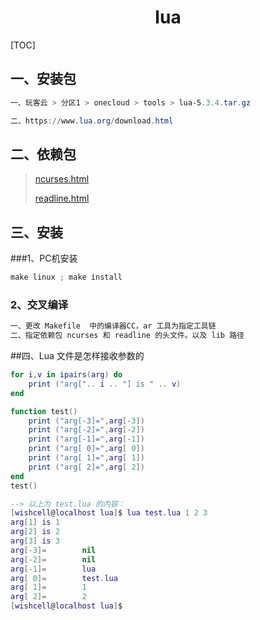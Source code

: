 # <center>lua</center>

[TOC]

## 一、安装包

```powershell
一、玩客云 > 分区1 > onecloud > tools > lua-5.3.4.tar.gz

二、https://www.lua.org/download.html
```



## 二、依赖包

> [ncurses.html](./ncurses.html)
>
> [readline.html](./readline.html)



## 三、安装

###1、PC机安装

```powershell
make linux ; make install
```



### 2、交叉编译

```powershell
一、更改 Makefile  中的编译器CC，ar 工具为指定工具链
二、指定依赖包 ncurses 和 readline 的头文件。以及 lib 路径
```



##四、Lua 文件是怎样接收参数的

```lua
for i,v in ipairs(arg) do
    print ("arg[".. i .. "] is " .. v)
end

function test()
    print ("arg[-3]=",arg[-3])
    print ("arg[-2]=",arg[-2])
    print ("arg[-1]=",arg[-1])
    print ("arg[ 0]=",arg[ 0])
    print ("arg[ 1]=",arg[ 1])
    print ("arg[ 2]=",arg[ 2])
end
test()

--> 以上为 test.lua 的内容：
[wishcell@localhost lua]$ lua test.lua 1 2 3
arg[1] is 1
arg[2] is 2
arg[3] is 3
arg[-3]=        nil
arg[-2]=        nil
arg[-1]=        lua
arg[ 0]=        test.lua
arg[ 1]=        1
arg[ 2]=        2
[wishcell@localhost lua]$

```



